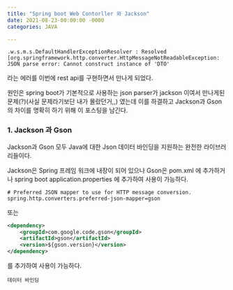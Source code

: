 ```yaml
---
title: "Spring boot Web Contorller 와 Jackson"
date: 2021-08-23-00:00:00 -0000
categories: JAVA

---
```


```text
.w.s.m.s.DefaultHandlerExceptionResolver : Resolved [org.springframework.http.converter.HttpMessageNotReadableException: JSON parse error: Cannot construct instance of 'DTO' 
```

라는 에러를 이번에 rest api를 구현하면서 만나게 되었다.

원인은 spring boot가 기본적으로 사용하는 json parser가 jackson 이여서 만나게된 문제(?)(사실 문제라기보단 내가 몰랐던거,,) 였는데 이를 하결하고 Jackson과 Gson의 차이를 명확히 하기 위해 이 포스팅을 남긴다.


### 1. Jackson 과 Gson

Jackson과 Gson 모두 Java에 대한 Json 데이터 바인딩을 지원하는 완전한 라이브러리들이다.

Jackson은 Spring 프레임 워크에 내장이 되어 있으나
Gson은 pom.xml 에 추가하거나 spring boot application.properties 에 추가하여 사용이 가능하다.


```properties
# Preferred JSON mapper to use for HTTP message conversion.
spring.http.converters.preferred-json-mapper=gson
```

또는 

```xml
<dependency>
    <groupId>com.google.code.gson</groupId>
    <artifactId>gson</artifactId>
    <version>${gson.version}</version>
</dependency>
```

를 추가하여 사용이 가능하다.

```text
데이터 바인딩
```